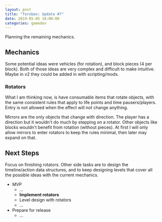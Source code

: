 ```yaml
---
layout: post
title: "Toroban: Update #7"
date: 2019-05-05 18:00:00
categories: gamedev
---
```


Planning the remaining mechanics.

## Mechanics

Some potential ideas were vehicles (for rotation), and block pieces (4 per block). Both of those ideas are very complex and difficult to make intuitive. Maybe in v2 they could be added in with scripting/mods.

### Rotators

What I am thinking now, is have consumable items that rotate objects, with the same consistent rules that apply to life points and time pausers/players. Entry is not allowed when the effect will not change anything.

Mirrors are the only objects that change with direction. The player has a direction but it wouldn't do much by stepping on a rotator. Other objects like blocks wouldn't benefit from rotation (without pieces). At first I will only allow mirrors to enter rotators to keep the rules minimal, then later may expand on that.

## Next Steps

Focus on finishing rotators. Other side tasks are to design the timeline/action data structures, and to keep designing levels that cover all the possible ideas with the current mechanics.

* MVP
  * ...
  * **Implement rotators**
  * Level design with rotators
  * ...
* Prepare for release
  * ...
